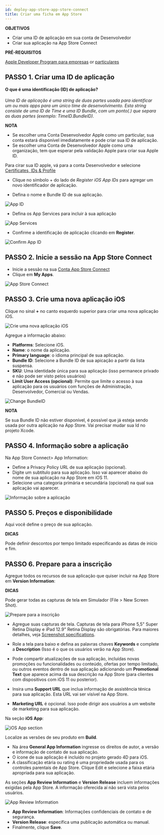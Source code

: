 ```yaml
---
id: deploy-app-store-app-store-connect
title: Criar uma ficha em App Store
---
```


<div class = "objectives"> 

**OBJETIVOS**

* Criar uma ID de aplicação em sua conta de Desenvolvedor
* Criar sua aplicação na App Store Connect</div> <div class = "prerequisites"> 

**PRÉ-REQUISITOS**

[Apple Developer Program para empresas](register-apple-developer-program-organization.html) or [particulares](register-apple-developer-program-individual.html)</div> 

## PASSO 1. Criar uma ID de aplicação

#### O que é uma identificação (ID) de aplicação?

*Uma ID de aplicação é uma string de duas partes usada para identificar um ou mais apps para um único time de desenvolvimento. Esta string consiste de uma ID de Time e uma ID Bundle, com um ponto(.) que separa as duas partes (exemplo: TimeID.BundleID).*<div class = "tips"> 

**NOTA**

* Se escolher uma Conta Desenvolvedor Apple como um particular, sua conta estará disponível imediatamente e pode criar sua ID de aplicação.
* Se escolher uma Conta de Desenvolvedor Apple como uma organização, tem que esperar pela validação Apple para criar sua Apple ID.</div> 

Para cirar sua ID apple, vá para a conta Desenvolvedor e selecione [Certificates, IDs & Profile](https://developer.apple.com/account/ios/identifier/bundle)

* Clique no símbolo + do lado de *Register iOS App IDs* para agregar um novo identificador de aplicação.

* Defina o nome e Bundle ID de sua aplicação.

![App ID](assets/en/deploy-app-store/Developer-account-App-ID.png)

* Defina os App Services para incluir à sua aplicação

![App Services](assets/en/deploy-app-store/App-Services-to-include.png)

* Confirme a identificação de aplicação clicando em **Register**.

![Confirm App ID](assets/en/deploy-app-store/Confirm-App-ID.png)

## PASSO 2. Inicie a sessão na App Store Connect

* Inicie a sessão na sua [Conta App Store Connect](https://appstoreconnect.apple.com)
* Clique em **My Apps**.

![App Store Connect](assets/en/deploy-app-store/App-Store-Connect-home-page.png)

## PASSO 3. Crie uma nova aplicação iOS

Clique no sinal **+** no canto esquerdo superior para criar uma nova aplicação iOS.

![Crie uma nova aplicação iOS](assets/en/deploy-app-store/Create-new-iOS-App.png)

Agregue a informação abaixo:

* **Platforms**: Selecione iOS.
* **Name**: o nome da aplicação.
* **Primary language**: o idioma principal de sua aplicação.
* **Bundle ID**: Selecione a Bundle ID de sua apicação a partir da lista suspensa.
* **SKU**: Uma identidade única para sua aplicação (isso permanece privado e não pode ser visto pelos usuários)
* **Limit User Access (opcional)**: Permite que limite o acesso à sua aplicação para os usuários com funções de Administração, Desenvolvedor, Comercial ou Vendas.

![Change BundleID](assets/en/deploy-app-store/Change-BundleID-Xcode-Project.png)<div class = "tips"> 

**NOTA**

Se sua Bundle ID não estiver disponível, é possível que já esteja sendo usada por outra aplicação na App Store. Vai precisar mudar sua Id no projeto Xcode.</div> 

## PASSO 4. Informação sobre a aplicação

Na App Store Connect> App Information:

* Define a Privacy Policy URL de sua aplicação (opcional).
* Digite um subtítulo para sua aplicação. Isso vai aparecer abaixo do nome de sua aplicação na App Store em iOS 11.
* Selecione uma categoria primária e secundária (opcional) na qual sua aplicação vai aparecer.

![Informação sobre a aplicação](assets/en/deploy-app-store/App-Store-Connect-app-information.png)

## PASSO 5. Preços e disponibilidade

Aqui você define o preço de sua aplicação.<div class = "tips"> 

**DICAS**

Pode definir descontos por tempo limitado especificando as datas de início e fim.</div> 

## PASSO 6. Prepare para a inscrição

Agregue todos os recursos de sua aplicação que quiser incluir na App Store em **Version Information**:<div class = "tips"> 

**DICAS**

Pode gerar todas as capturas de tela em Simulador (File > New Screen Shot).</div> 

![Prepare para a inscrição](assets/en/deploy-app-store/Prepare-for-submission-screenshot-description.png)

* Agregue suas capturas de tela. Capturas de tela para iPhone 5,5" Super Retina Display e iPad 12.9" Retina Display são obrigatórias. Para maiores detalhes, veja [Screenshot specifications](https://help.apple.com/app-store-connect/#/devd274dd925).

* Role a tela para baixo e defina as palavras chaves **Keywords** e complete a **Description** (Isso é o que os usuários verão na App Store).

* Pode compartir atualizações de sua aplicação, incluídas novas promoções ou funcionalidades ou conteúdo, ofertas por tempo limitado, ou outros eventos dentro de sua aplicação adicionando um **Promotional Text** que aparece acima da sua descrição na App Store (para clientes com dispositivos com iOS 11 ou posterior).
* Insira uma **Support URL** que inclua informação de assistência ténica para sua aplicação. Esta URL vai ser visível na App Store.
* **Marketing URL** é opcional. Isso pode dirigir aos usuários a um website de marketing para sua aplicação. 

Na seção **iOS App**:

![iOS App section](assets/en/deploy-app-store/Prepare-for-submission-build-icon.png)

Localize as versões de seu produto em **Build**.

* Na área **General App Information** ingresse os direitos de autor, a versão e informação de contato de sua aplicação.
* O ícone de sua aplicação é incluído no projeto gerado 4D para iOS.
* A classificação etária ou rating é uma propriedade usada para os controles parentais de App Store. Clique Edit e selecione a faixa etária apropriada para sua aplicação.

As seções **App Review Information** e **Version Release** incluem informações exigidas pela App Store. A informação oferecida aí não será vista pelos usuários.

![App Review Information](assets/en/deploy-app-store/Prepare-for-submission-review-information.png)

* **App Review Information**: Informações confidenciais de contato e de segurança. 
* **Version Release**: especifica uma publicação automática ou manual.
* Finalmente, clique **Save**.